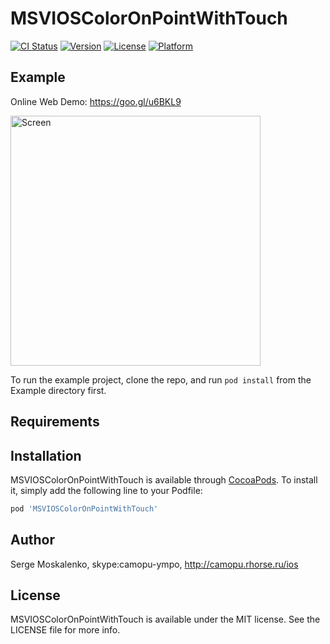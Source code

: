 # MSVIOSColorOnPointWithTouch

[![CI Status](https://img.shields.io/travis/sergemoskalenko/MSVIOSColorOnPointWithTouch.svg?style=flat)](https://travis-ci.org/sergemoskalenko/MSVIOSColorOnPointWithTouch)
[![Version](https://img.shields.io/cocoapods/v/MSVIOSColorOnPointWithTouch.svg?style=flat)](https://cocoapods.org/pods/MSVIOSColorOnPointWithTouch)
[![License](https://img.shields.io/cocoapods/l/MSVIOSColorOnPointWithTouch.svg?style=flat)](https://cocoapods.org/pods/MSVIOSColorOnPointWithTouch)
[![Platform](https://img.shields.io/cocoapods/p/MSVIOSColorOnPointWithTouch.svg?style=flat)](https://cocoapods.org/pods/MSVIOSColorOnPointWithTouch)

## Example


Online Web Demo: https://goo.gl/u6BKL9

[<img src="https://github.com/sergemoskalenko/MSVIOSColorOnPointWithTouch/blob/master/img/color4touch.gif" alt="Screen" width="400"/>](https://goo.gl/u6BKL9)

To run the example project, clone the repo, and run `pod install` from the Example directory first.

## Requirements

## Installation

MSVIOSColorOnPointWithTouch is available through [CocoaPods](https://cocoapods.org). To install
it, simply add the following line to your Podfile:

```ruby
pod 'MSVIOSColorOnPointWithTouch'
```

## Author

Serge Moskalenko, skype:camopu-ympo, http://camopu.rhorse.ru/ios

## License

MSVIOSColorOnPointWithTouch is available under the MIT license. See the LICENSE file for more info.
